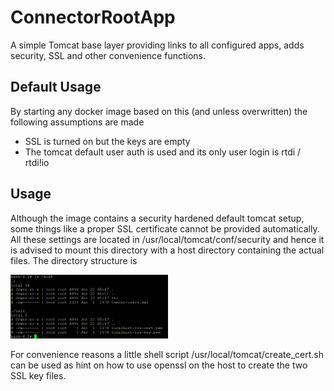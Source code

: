# ConnectorRootApp
A simple Tomcat base layer providing links to all configured apps, adds security, SSL and other convenience functions.


## Default Usage

By starting any docker image based on this (and unless overwritten) the following assumptions are made
- SSL is turned on but the keys are empty
- The tomcat default user auth is used and its only user login is rtdi / rtdi!io


## Usage

Although the image contains a security hardened default tomcat setup, some things like a proper SSL certificate cannot be provided automatically.
All these settings are located in /usr/local/tomcat/conf/security and hence it is advised to mount this directory with a host directory containing the actual files.
The directory structure is 

<img src="https://github.com/rtdi/ConnectorRootApp/raw/master/docs/media/tomcat_security_dir.png" width="50%">

For convenience reasons a little shell script /usr/local/tomcat/create_cert.sh can be used as hint on how to use openssl on the host to create the two SSL key files.
